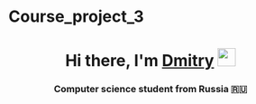 # Course_project_3
<h1 align="center">Hi there, I'm <a href="https://instagram.com/timiroffbigpets" target="_blank">Dmitry</a> 
<img src="https://github.com/blackcater/blackcater/raw/main/images/Hi.gif" height="32"/></h1>
<h3 align="center">Computer science student from Russia 🇷🇺</h3>


